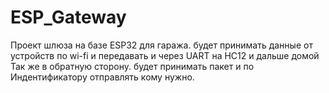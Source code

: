 # ESP_Gateway
Проект шлюза на базе ESP32 для гаража. будет принимать данные от устройств по wi-fi и передавать и через UART на HC12 и дальше домой Так же в обратную сторону. будет принимать пакет и по Индентификатору отправлять кому нужно.
